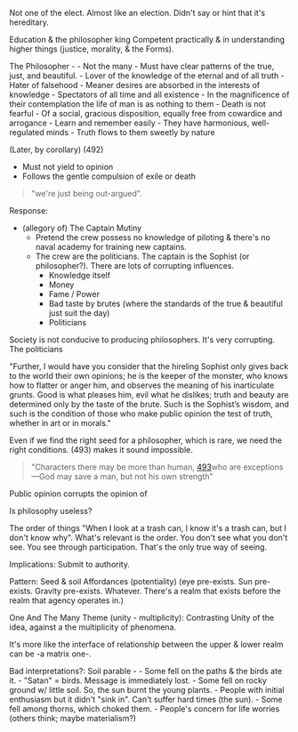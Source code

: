 Not one of the elect.
Almost like an election. Didn't say or hint that it's hereditary.


Education & the philosopher king
Competent practically & in understanding higher things (justice, morality, & the Forms).

The Philosopher - 
	- Not the many
	- Must have clear patterns of the true, just, and beautiful.
	- Lover of the knowledge of the eternal and of all truth
	- Hater of falsehood
	- Meaner desires are absorbed in the interests of knowledge
	- Spectators of all time and all existence
	- In the magnificence of their contemplation the life of man is as nothing to them
	- Death is not fearful
	- Of a social, gracious disposition, equally free from cowardice and arrogance
	- Learn and remember easily
	- They have harmonious, well-regulated minds
	- Truth flows to them sweetly by nature

(Later, by corollary) (492)
- Must not yield to opinion
- Follows the gentle compulsion of exile or death

> "we're just being out-argued".

Response:
- (allegory of) The Captain Mutiny
	- Pretend the crew possess no knowledge of piloting & there's no naval academy for training new captains.
	- The crew are the politicians. The captain is the Sophist (or philosopher?). There are lots of corrupting influences.
		- Knowledge itself
		- Money
		- Fame / Power
		- Bad taste by brutes (where the standards of the true & beautiful just suit the day)
		- Politicians


Society is not conducive to producing philosophers. It's very corrupting. The politicians


"Further, I would have you consider that the hireling Sophist only gives back to the world their own opinions; he is the keeper of the monster, who knows how to flatter or anger him, and observes the meaning of his inarticulate grunts. Good is what pleases him, evil what he dislikes; truth and beauty are determined only by the taste of the brute. Such is the Sophist’s wisdom, and such is the condition of those who make public opinion the test of truth, whether in art or in morals."


Even if we find the right seed for a philosopher, which is rare, we need the right conditions. (493) makes it sound impossible.
> "Characters there may be more than human, [493](https://www.gutenberg.org/files/55201/55201-h/55201-h.htm#stpage493A)who are exceptions—God may save a man, but not his own strength"

Public opinion corrupts the opinion of 

Is philosophy useless?


The order of things
"When I look at a trash can, I know it's a trash can, but I don't know why".
What's relevant is the order.
You don't see what you don't see. You see through participation. That's the only true way of seeing.


Implications: Submit to authority.


Pattern: Seed & soil
Affordances (potentiality) (eye pre-exists. Sun pre-exists. Gravity pre-exists. Whatever. There's a realm that exists before the realm that agency operates in.)

One And The Many Theme (unity - multiplicity):
Contrasting Unity of the idea, against a the multiplicity of phenomena.

It's more like the interface of relationship between the upper & lower realm can be -a matrix one-.


Bad interpretations?:
Soil parable - 
	- Some fell on the paths & the birds ate it.
		- "Satan" = birds. Message is immediately lost.
	- Some fell on rocky ground w/ little soil. So, the sun burnt the young plants.
		- People with initial enthusiasm but it didn't "sink in". Can't suffer hard times (the sun).
	- Some fell among thorns, which choked them.
		- People's concern for life worries (others think; maybe materialism?)


